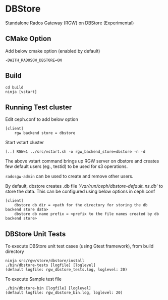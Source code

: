 # DBStore
Standalone Rados Gateway (RGW) on DBStore (Experimental)


## CMake Option
Add below cmake option (enabled by default)

    -DWITH_RADOSGW_DBSTORE=ON 


## Build

    cd build
    ninja [vstart]


## Running Test cluster
Edit ceph.conf to add below option

    [client]
        rgw backend store = dbstore

Start vstart cluster

    [..] RGW=1 ../src/vstart.sh -o rgw_backend_store=dbstore -n -d

The above vstart command brings up RGW server on dbstore and creates few default users (eg., testid) to be used for s3 operations.

`radosgw-admin` can be used to create and remove other users.


By default, dbstore creates .db file *'/var/run/ceph/dbstore-default_ns.db'* to store the data. This can be configured using below options in ceph.conf

    [client]
        dbstore db dir = <path for the directory for storing the db backend store data>
        dbstore db name prefix = <prefix to the file names created by db backend store>


## DBStore Unit Tests
To execute DBStore unit test cases (using Gtest framework), from build directory

    ninja src/rgw/store/dbstore/install
    ./bin/dbstore-tests [logfile] [loglevel]
    (default logfile: rgw_dbstore_tests.log, loglevel: 20)

To execute Sample test file

    ./bin/dbstore-bin [logfile] [loglevel]
    (default logfile: rgw_dbstore_bin.log, loglevel: 20)


